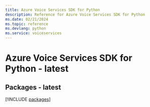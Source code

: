 ```yaml
---
title: Azure Voice Services SDK for Python
description: Reference for Azure Voice Services SDK for Python
ms.date: 02/21/2024
ms.topic: reference
ms.devlang: python
ms.service: voiceservices
---
```

# Azure Voice Services SDK for Python - latest
## Packages - latest
[!INCLUDE [packages](voice-services-index.md)]